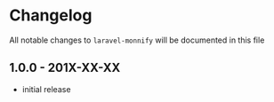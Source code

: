 # Changelog

All notable changes to `laravel-monnify` will be documented in this file

## 1.0.0 - 201X-XX-XX

- initial release
